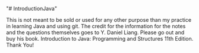 "# IntroductionJava" 

This is not meant to be sold or used for any other purpose than my practice in learning Java and using git. The credit for the information for the notes and the questions themselves goes to Y. Daniel Liang. Please go out and buy his book. Introduction to Java: Programming and Structures 11th Edition. Thank You!
